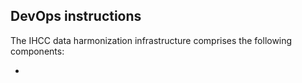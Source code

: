 ## DevOps instructions

The IHCC data harmonization infrastructure comprises the following components:

- 